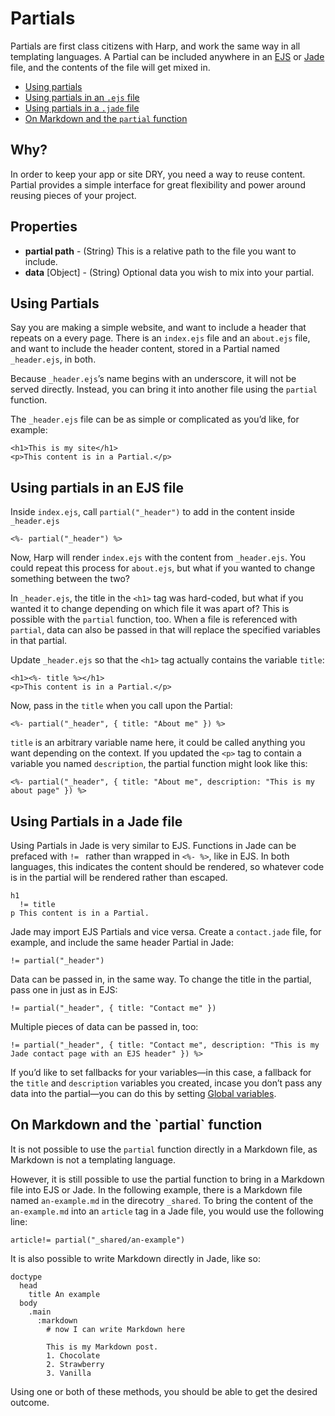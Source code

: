 # Partials

Partials are first class citizens with Harp, and work the same way in all templating languages. A Partial can be included anywhere in an [EJS](els) or [Jade](jade) file, and the contents of the file will get mixed in.

* [Using partials](#use)
* [Using partials in an `.ejs` file](#ejs)
* [Using partials in a `.jade` file](#jade)
* [On Markdown and the `partial` function](#markdown)

## Why?

In order to keep your app or site DRY, you need a way to reuse content. Partial provides a simple interface for great flexibility and power around reusing pieces of your project.

## Properties

- **partial path** - (String) This is a relative path to the file you want to include.
- **data** [Object] - (String) Optional data you wish to mix into your partial.

<h2 id="use">Using Partials</h2>

Say you are making a simple website, and want to include a header that repeats on a every page. There is an `index.ejs` file and an `about.ejs` file, and want to include the header content, stored in a Partial named `_header.ejs`, in both.

Because `_header.ejs`’s name begins with an underscore, it will not be served directly. Instead, you can bring it into another file using the `partial` function.

The `_header.ejs` file can be as simple or complicated as you’d like, for example:

```ejs
<h1>This is my site</h1>
<p>This content is in a Partial.</p>
```

<h2 id="ejs">Using partials in an EJS file</h2>

Inside `index.ejs`, call `partial("_header")` to add in the content inside `_header.ejs`

```ejs
<%- partial("_header") %>
```

Now, Harp will render `index.ejs` with the content from `_header.ejs`. You could repeat this process for `about.ejs`, but what if you wanted to change something between the two?

In `_header.ejs`, the title in the `<h1>` tag was hard-coded, but what if you wanted it to change depending on which file it was apart of? This is possible with the `partial` function, too. When a file is referenced with `partial`, data can also be passed in that will replace the specified variables in that partial.

Update `_header.ejs` so that the `<h1>` tag actually contains the variable `title`:

```ejs
<h1><%- title %></h1>
<p>This content is in a Partial.</p>
```

Now, pass in the `title` when you call upon the Partial:

```ejs
<%- partial("_header", { title: "About me" }) %>
```

`title` is an arbitrary variable name here, it could be called anything you want depending on the context. If you updated the `<p>` tag to contain a variable you named `description`, the partial function might look like this:

```ejs
<%- partial("_header", { title: "About me", description: "This is my about page" }) %>
```

<h2 id="jade">Using Partials in a Jade file</h2>

Using Partials in Jade is very similar to EJS. Functions in Jade can be prefaced with `!= ` rather than wrapped in `<%- %>`, like in EJS. In both languages, this indicates the content should be rendered, so whatever code is in the partial will be rendered rather than escaped.

```jade
h1
  != title
p This content is in a Partial.
```

Jade may import EJS Partials and vice versa. Create a `contact.jade` file, for example, and include the same header Partial in Jade:

```jade
!= partial("_header")
```

Data can be passed in, in the same way. To change the title in the partial, pass one in just as in EJS:

```jade
!= partial("_header", { title: "Contact me" })
```

Multiple pieces of data can be passed in, too:

```jade
!= partial("_header", { title: "Contact me", description: "This is my Jade contact page with an EJS header" }) %>
```

If you’d like to set fallbacks for your variables—in this case, a fallback for the `title` and `description` variables you created, incase you don’t pass any data into the partial—you can do this by setting [Global variables](globals).

<h2 id="markdown">On Markdown and the `partial` function</h2>

It is not possible to use the `partial` function directly in a Markdown file, as Markdown is not a templating language.

However, it is still possible to use the partial function to bring in a Markdown file into EJS or Jade. In the following example, there is a Markdown file named `an-example.md` in the direcotry `_shared`. To bring the content of the `an-example.md` into an `article` tag in a Jade file, you would use the following line:

```jade
article!= partial("_shared/an-example")
```

It is also possible to write Markdown directly in Jade, like so:

```jade
doctype
  head
    title An example
  body
    .main
      :markdown
        # now I can write Markdown here

        This is my Markdown post.
        1. Chocolate
        2. Strawberry
        3. Vanilla
```

Using one or both of these methods, you should be able to get the desired outcome.
